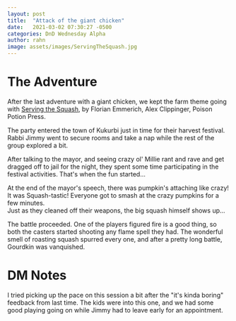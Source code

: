 ```yaml
---
layout: post
title:  "Attack of the giant chicken"
date:   2021-03-02 07:30:27 -0500
categories: DnD Wednesday Alpha
author: rahn
image: assets/images/ServingTheSquash.jpg
---
```


# The Adventure
After the last adventure with a giant chicken, we kept the farm theme going with <a href="https://www.dmsguild.com/product/253436/Serving-the-Squash">Serving the Squash</a>, by Florian Emmerich, Alex Clippinger, Poison Potion Press.

The party entered the town of Kukurbi just in time for their harvest festival.  Rabbi Jimmy went to secure rooms and take a nap while the rest of the group explored a bit.

After talking to the mayor, and seeing crazy ol' Millie rant and rave and get dragged off to jail for the night, they spent some time participating in the festival activities.  That's when the fun started...

At the end of the mayor's speech, there was pumpkin's attaching like crazy!  It was Squash-tastic!  Everyone got to smash at the crazy pumpkins for a few minutes.  
Just as they cleaned off their weapons, the big squash himself shows up...

The battle proceeded.  One of the players figured fire is a good thing, so both the casters started shooting any flame spell they had.  The wonderful smell of roasting squash spurred every one, and after a pretty long battle, Gourdkin was vanquished. 


# DM Notes
I tried picking up the pace on this session a bit after the "it's kinda boring" feedback from last time.  The kids were into this one, and we had some good playing going on while Jimmy had to leave early for an appointment.



